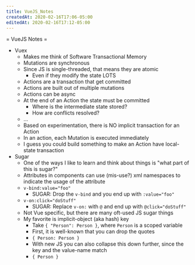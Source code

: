 ```yaml
---
title: VueJS_Notes
createdAt: 2020-02-16T17:06-05:00
editedAt: 2020-02-16T17:12-05:00
---
```


= VueJS Notes =

* Vuex
  * Makes me think of Software Transactional Memory
  * Mutations are synchronous
  * Since JS is single-threaded, that means they are atomic
    * Even if they modify the state LOTS
  * Actions are a transaction that get committed
  * Actions are built out of multiple mutations
  * Actions can be async
  * At the end of an Action the state must be committed
    * Where is the intermediate state stored?
    * How are conflicts resolved?
  * ...
  * Based on experimentation, there is NO implicit transaction for an Action
  * In an action, each Mutation is executed immediately
  * I guess you could build something to make an Action have local-state transaction
* Sugar
  * One of the ways I like to learn and think about things is "what part of this is sugar?"
  * Attributes in components can use (mis-use?) xml namespaces to indicate the usage of the attribute
  * `v-bind:value="foo"`
    * SUGAR: Drop the `v-bind` and you end up with `:value="foo"`
  * `v-on:click="doStuff"`
    * SUGAR: Replace `v-on:` with `@` and end up with `@click="doStuff"`
  * Not Vue specific, but there are many oft-used JS sugar things
  * My favorite is implicit-object (aka hash) key
    * Take `{ "Person": Person }`, where `Person` is a scoped variable
    * First, it is well-known that you can drop the quotes
    * `{ Person: Person }`
    * With new JS you can also collapse this down further, since the key and the value-name match
    * `{ Person }`

